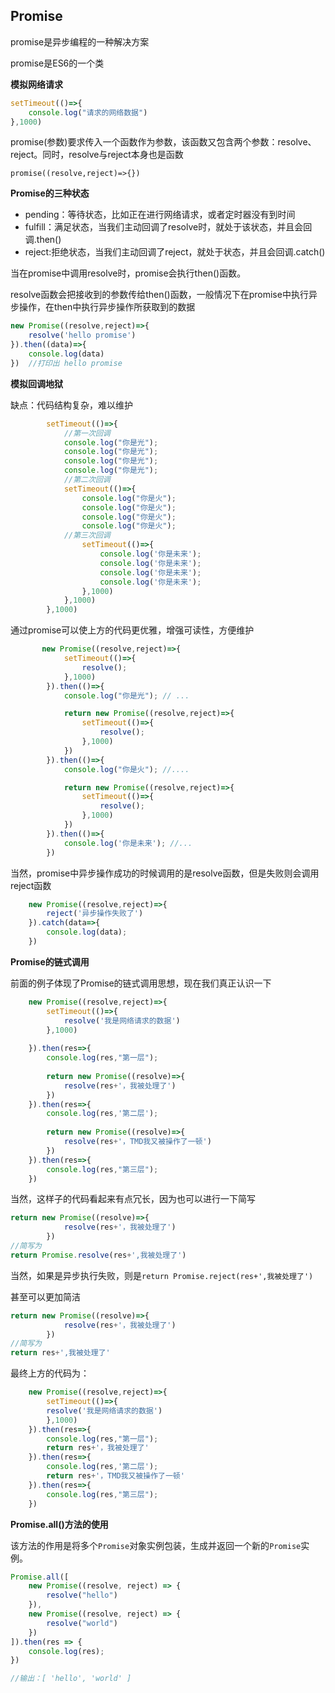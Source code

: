 ## Promise

promise是异步编程的一种解决方案

promise是ES6的一个类

**模拟网络请求**

```javascript
setTimeout(()=>{
    console.log("请求的网络数据")
},1000)
```

promise(参数)要求传入一个函数作为参数，该函数又包含两个参数：resolve、reject。同时，resolve与reject本身也是函数

`promise((resolve,reject)=>{})`

**Promise的三种状态**

+ pending：等待状态，比如正在进行网络请求，或者定时器没有到时间
+ fulfill：满足状态，当我们主动回调了resolve时，就处于该状态，并且会回调.then()
+ reject:拒绝状态，当我们主动回调了reject，就处于状态，并且会回调.catch()



当在promise中调用resolve时，promise会执行then()函数。

resolve函数会把接收到的参数传给then()函数，一般情况下在promise中执行异步操作，在then中执行异步操作所获取到的数据

```javascript
new Promise((resolve,reject)=>{
    resolve('hello promise')
}).then((data)=>{
    console.log(data)
})  //打印出 hello promise
```



**模拟回调地狱**

缺点：代码结构复杂，难以维护

```javascript
        setTimeout(()=>{
            //第一次回调
            console.log("你是光");
            console.log("你是光");
            console.log("你是光");
            console.log("你是光");
			//第二次回调
            setTimeout(()=>{
                console.log("你是火");
                console.log("你是火");
                console.log("你是火");
                console.log("你是火");
			//第三次回调
                setTimeout(()=>{
                    console.log('你是未来');
                    console.log('你是未来');
                    console.log('你是未来');
                    console.log('你是未来');
                },1000)
            },1000)
        },1000)
```

通过promise可以使上方的代码更优雅，增强可读性，方便维护

```javascript
       new Promise((resolve,reject)=>{
            setTimeout(()=>{
                resolve();
            },1000)
        }).then(()=>{
            console.log("你是光"); // ...

            return new Promise((resolve,reject)=>{
                setTimeout(()=>{
                    resolve();
                },1000)
            })
        }).then(()=>{
            console.log("你是火"); //....

            return new Promise((resolve,reject)=>{
                setTimeout(()=>{
                    resolve();
                },1000)
            })
        }).then(()=>{
            console.log('你是未来'); //...        
        })
```

当然，promise中异步操作成功的时候调用的是resolve函数，但是失败则会调用reject函数

```javascript
    new Promise((resolve,reject)=>{
        reject('异步操作失败了')
    }).catch(data=>{
        console.log(data);
    })
```

**Promise的链式调用**

前面的例子体现了Promise的链式调用思想，现在我们真正认识一下

```javascript
    new Promise((resolve,reject)=>{
        setTimeout(()=>{
            resolve('我是网络请求的数据')
        },1000)
        
    }).then(res=>{
        console.log(res,"第一层");
        
        return new Promise((resolve)=>{
            resolve(res+'，我被处理了')
        })
    }).then(res=>{
        console.log(res,'第二层');
        
        return new Promise((resolve)=>{
            resolve(res+'，TMD我又被操作了一顿')
        })
    }).then(res=>{
        console.log(res,"第三层");
    })
```

当然，这样子的代码看起来有点冗长，因为也可以进行一下简写

```javascript
return new Promise((resolve)=>{
            resolve(res+'，我被处理了')
        })
//简写为
return Promise.resolve(res+',我被处理了')
```

当然，如果是异步执行失败，则是`return Promise.reject(res+',我被处理了')`

甚至可以更加简洁

```javascript
return new Promise((resolve)=>{
            resolve(res+'，我被处理了')
        })
//简写为
return res+',我被处理了'
```

最终上方的代码为：

```javascript
    new Promise((resolve,reject)=>{
        setTimeout(()=>{
        resolve('我是网络请求的数据')
        },1000)
    }).then(res=>{
        console.log(res,"第一层");
        return res+'，我被处理了'
    }).then(res=>{
        console.log(res,'第二层');
        return res+'，TMD我又被操作了一顿'
    }).then(res=>{
        console.log(res,"第三层");
    })
```

**Promise.all()方法的使用**

 该方法的作用是将多个`Promise`对象实例包装，生成并返回一个新的`Promise`实例。 

```javascript
Promise.all([
    new Promise((resolve, reject) => {
        resolve("hello")
    }),
    new Promise((resolve, reject) => {
        resolve("world")
    })  
]).then(res => {
    console.log(res);
})

//输出：[ 'hello', 'world' ]
```

